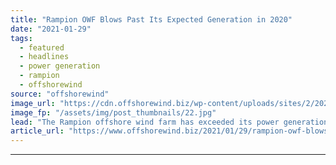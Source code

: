 ```yaml
---
title: "Rampion OWF Blows Past Its Expected Generation in 2020"
date: "2021-01-29"
tags: 
  - featured
  - headlines
  - power generation
  - rampion
  - offshorewind
source: "offshorewind"
image_url: "https://cdn.offshorewind.biz/wp-content/uploads/sites/2/2021/01/29105008/MHI-Vestas-Offshore-Wind_Rampion.jpg"
image_fp: "/assets/img/post_thumbnails/22.jpg"
lead: "The Rampion offshore wind farm has exceeded its power generation target in 2020 by"
article_url: "https://www.offshorewind.biz/2021/01/29/rampion-owf-blows-past-its-expected-generation-in-2020/"
---
```


---
